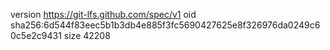 version https://git-lfs.github.com/spec/v1
oid sha256:6d544f83eec5b1b3db4e885f3fc5690427625e8f326976da0249c60c5e2c9431
size 42208

